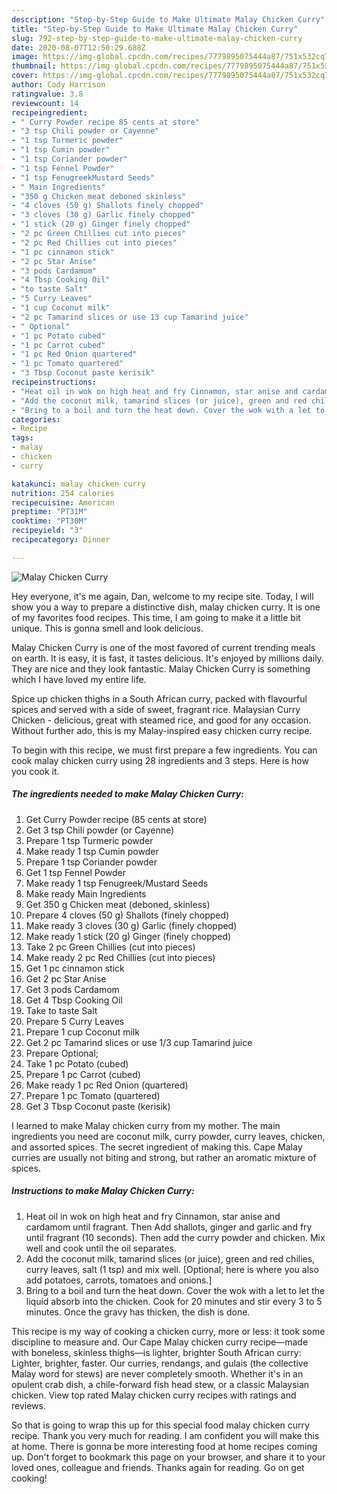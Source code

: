 ```yaml
---
description: "Step-by-Step Guide to Make Ultimate Malay Chicken Curry"
title: "Step-by-Step Guide to Make Ultimate Malay Chicken Curry"
slug: 792-step-by-step-guide-to-make-ultimate-malay-chicken-curry
date: 2020-08-07T12:50:29.688Z
image: https://img-global.cpcdn.com/recipes/7779895075444a87/751x532cq70/malay-chicken-curry-recipe-main-photo.jpg
thumbnail: https://img-global.cpcdn.com/recipes/7779895075444a87/751x532cq70/malay-chicken-curry-recipe-main-photo.jpg
cover: https://img-global.cpcdn.com/recipes/7779895075444a87/751x532cq70/malay-chicken-curry-recipe-main-photo.jpg
author: Cody Harrison
ratingvalue: 3.8
reviewcount: 14
recipeingredient:
- " Curry Powder recipe 85 cents at store"
- "3 tsp Chili powder or Cayenne"
- "1 tsp Turmeric powder"
- "1 tsp Cumin powder"
- "1 tsp Coriander powder"
- "1 tsp Fennel Powder"
- "1 tsp FenugreekMustard Seeds"
- " Main Ingredients"
- "350 g Chicken meat deboned skinless"
- "4 cloves (50 g) Shallots finely chopped"
- "3 cloves (30 g) Garlic finely chopped"
- "1 stick (20 g) Ginger finely chopped"
- "2 pc Green Chillies cut into pieces"
- "2 pc Red Chillies cut into pieces"
- "1 pc cinnamon stick"
- "2 pc Star Anise"
- "3 pods Cardamom"
- "4 Tbsp Cooking Oil"
- "to taste Salt"
- "5 Curry Leaves"
- "1 cup Coconut milk"
- "2 pc Tamarind slices or use 13 cup Tamarind juice"
- " Optional"
- "1 pc Potato cubed"
- "1 pc Carrot cubed"
- "1 pc Red Onion quartered"
- "1 pc Tomato quartered"
- "3 Tbsp Coconut paste kerisik"
recipeinstructions:
- "Heat oil in wok on high heat and fry Cinnamon, star anise and cardamom until fragrant. Then Add shallots, ginger and garlic and fry until fragrant (10 seconds). Then add the curry powder and chicken. Mix well and cook until the oil separates."
- "Add the coconut milk, tamarind slices (or juice), green and red chilies, curry leaves, salt (1 tsp) and mix well. [Optional; here is where you also add potatoes, carrots, tomatoes and onions.]"
- "Bring to a boil and turn the heat down. Cover the wok with a let to let the liquid absorb into the chicken. Cook for 20 minutes and stir every 3 to 5 minutes. Once the gravy has thicken, the dish is done."
categories:
- Recipe
tags:
- malay
- chicken
- curry

katakunci: malay chicken curry 
nutrition: 254 calories
recipecuisine: American
preptime: "PT31M"
cooktime: "PT30M"
recipeyield: "3"
recipecategory: Dinner

---
```



![Malay Chicken Curry](https://img-global.cpcdn.com/recipes/7779895075444a87/751x532cq70/malay-chicken-curry-recipe-main-photo.jpg)

Hey everyone, it's me again, Dan, welcome to my recipe site. Today, I will show you a way to prepare a distinctive dish, malay chicken curry. It is one of my favorites food recipes. This time, I am going to make it a little bit unique. This is gonna smell and look delicious.

Malay Chicken Curry is one of the most favored of current trending meals on earth. It is easy, it is fast, it tastes delicious. It's enjoyed by millions daily. They are nice and they look fantastic. Malay Chicken Curry is something which I have loved my entire life.

Spice up chicken thighs in a South African curry, packed with flavourful spices and served with a side of sweet, fragrant rice. Malaysian Curry Chicken - delicious, great with steamed rice, and good for any occasion. Without further ado, this is my Malay-inspired easy chicken curry recipe.


To begin with this recipe, we must first prepare a few ingredients. You can cook malay chicken curry using 28 ingredients and 3 steps. Here is how you cook it.

<!--inarticleads1-->

##### The ingredients needed to make Malay Chicken Curry:

1. Get  Curry Powder recipe (85 cents at store)
1. Get 3 tsp Chili powder (or Cayenne)
1. Prepare 1 tsp Turmeric powder
1. Make ready 1 tsp Cumin powder
1. Prepare 1 tsp Coriander powder
1. Get 1 tsp Fennel Powder
1. Make ready 1 tsp Fenugreek/Mustard Seeds
1. Make ready  Main Ingredients
1. Get 350 g Chicken meat (deboned, skinless)
1. Prepare 4 cloves (50 g) Shallots (finely chopped)
1. Make ready 3 cloves (30 g) Garlic (finely chopped)
1. Make ready 1 stick (20 g) Ginger (finely chopped)
1. Take 2 pc Green Chillies (cut into pieces)
1. Make ready 2 pc Red Chillies (cut into pieces)
1. Get 1 pc cinnamon stick
1. Get 2 pc Star Anise
1. Get 3 pods Cardamom
1. Get 4 Tbsp Cooking Oil
1. Take to taste Salt
1. Prepare 5 Curry Leaves
1. Prepare 1 cup Coconut milk
1. Get 2 pc Tamarind slices or use 1/3 cup Tamarind juice
1. Prepare  Optional;
1. Take 1 pc Potato (cubed)
1. Prepare 1 pc Carrot (cubed)
1. Make ready 1 pc Red Onion (quartered)
1. Prepare 1 pc Tomato (quartered)
1. Get 3 Tbsp Coconut paste (kerisik)


I learned to make Malay chicken curry from my mother. The main ingredients you need are coconut milk, curry powder, curry leaves, chicken, and assorted spices. The secret ingredient of making this. Cape Malay curries are usually not biting and strong, but rather an aromatic mixture of spices. 

<!--inarticleads2-->

##### Instructions to make Malay Chicken Curry:

1. Heat oil in wok on high heat and fry Cinnamon, star anise and cardamom until fragrant. Then Add shallots, ginger and garlic and fry until fragrant (10 seconds). Then add the curry powder and chicken. Mix well and cook until the oil separates.
1. Add the coconut milk, tamarind slices (or juice), green and red chilies, curry leaves, salt (1 tsp) and mix well. [Optional; here is where you also add potatoes, carrots, tomatoes and onions.]
1. Bring to a boil and turn the heat down. Cover the wok with a let to let the liquid absorb into the chicken. Cook for 20 minutes and stir every 3 to 5 minutes. Once the gravy has thicken, the dish is done.


This recipe is my way of cooking a chicken curry, more or less: it took some discipline to measure and. Our Cape Malay chicken curry recipe—made with boneless, skinless thighs—is lighter, brighter South African curry: Lighter, brighter, faster. Our curries, rendangs, and gulais (the collective Malay word for stews) are never completely smooth. Whether it&#39;s in an opulent crab dish, a chile-forward fish head stew, or a classic Malaysian chicken. View top rated Malay chicken curry recipes with ratings and reviews. 

So that is going to wrap this up for this special food malay chicken curry recipe. Thank you very much for reading. I am confident you will make this at home. There is gonna be more interesting food at home recipes coming up. Don't forget to bookmark this page on your browser, and share it to your loved ones, colleague and friends. Thanks again for reading. Go on get cooking!
